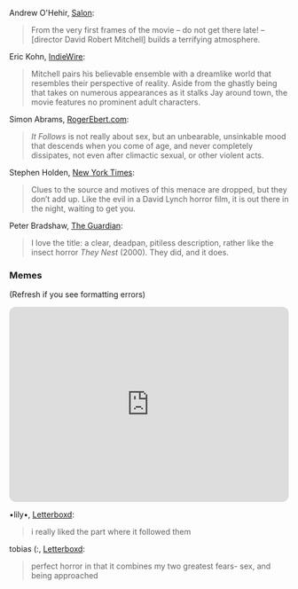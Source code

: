 <!-- It Follows -->

Andrew O'Hehir, [Salon](https://www.salon.com/2015/03/12/it_follows_an_instant_horror_classic_about_the_dark_side_of_teen_sex/):

> From the very first frames of the movie – do not get there late! – [director David Robert Mitchell] builds a terrifying atmosphere.

Eric Kohn, [IndieWire](https://www.indiewire.com/criticism/culture/cannes-review-it-follows-is-a-teen-horror-movie-like-youve-never-seen-it-before-26132/):

> Mitchell pairs his believable ensemble with a dreamlike world that resembles their perspective of reality. Aside from the ghastly being that takes on numerous appearances as it stalks Jay around town, the movie features no prominent adult characters.

Simon Abrams, [RogerEbert.com](https://www.rogerebert.com/reviews/it-follows-2015):

> _It Follows_ is not really about sex, but an unbearable, unsinkable mood that descends when you come of age, and never completely dissipates, not even after climactic sexual, or other violent acts.

Stephen Holden, [New York Times](https://www.nytimes.com/2015/03/13/movies/review-in-it-follows-a-shape-shifting-horror-stalks-a-teenager.html?):

> Clues to the source and motives of this menace are dropped, but they don’t add up. Like the evil in a David Lynch horror film, it is out there in the night, waiting to get you.

Peter Bradshaw, [The Guardian](https://www.theguardian.com/film/2015/feb/26/it-follows-review-horror-sex-death):

> I love the title: a clear, deadpan, pitiless description, rather like the insect horror _They Nest_ (2000). They did, and it does.

### Memes

(Refresh if you see formatting errors)

<iframe style="border-radius:12px" src="https://open.spotify.com/embed/track/5OobmB22vzrpmKfnguqxag?utm_source=generator" width="100%" height="352" frameBorder="0" allowfullscreen="" allow="autoplay; clipboard-write; encrypted-media; fullscreen; picture-in-picture" loading="lazy"></iframe>

•lily•, [Letterboxd](https://boxd.it/2fnUtb):

> i really liked the part where it followed them

tobias (:, [Letterboxd](https://boxd.it/1C1UTN):

> perfect horror in that it combines my two greatest fears- sex, and being approached
